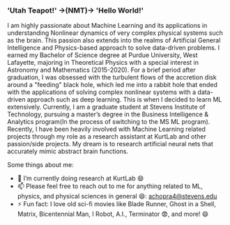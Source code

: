 ### 'Utah Teapot!' ->(NMT)-> 'Hello World!'

I am highly passionate about Machine Learning and its applications in understanding Nonlinear dynamics of very complex physical systems such as the brain. This passion also extends into the realms of Artificial General Intelligence and Physics-based approach to solve data-driven problems. I earned my Bachelor of Science degree at Purdue University, West Lafayette, majoring in Theoretical Physics with a special interest in Astronomy and Mathematics (2015-2020). For a brief period after graduation, I was obsessed with the turbulent flows of the accretion disk around a "feeding" black hole, which led me into a rabbit hole that ended with the applications of solving complex nonlinear systems with a data-driven approach such as deep learning. This is when I decided to learn ML extensively. Currently, I am a graduate student at Stevens Institute of Technology, pursuing a master’s degree in the Business Intelligence & Analytics program(In the process of switching to the MS ML program). Recently, I have been heavily involved with Machine Learning related projects through my role as a research assistant at KurtLab and other passion/side projects.
My dream is to research artificial neural nets that accurately mimic abstract brain functions.

Some things about me:

- 🔭 I’m currently doing research at KurtLab 😄
- 📫 Please feel free to reach out to me for anything related to ML, physics, and physical sciences in general 😄: achopra4@stevens.edu
- ⚡ Fun fact: I love old sci-fi movies like Blade Runner, Ghost in a Shell, Matrix, Bicentennial Man, I Robot, A.I., Terminator 😨, and more! 😄
